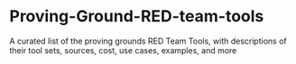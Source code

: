 # Proving-Ground-RED-team-tools
A curated list of the proving grounds RED Team Tools, with descriptions of their tool sets, sources, cost, use cases, examples, and more
